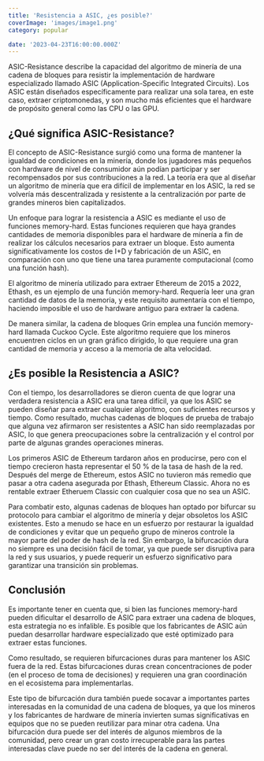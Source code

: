 ```yaml
---
title: 'Resistencia a ASIC, ¿es posible?'
coverImage: 'images/image1.png'
category: popular

date: '2023-04-23T16:00:00.000Z'
---
```




ASIC-Resistance describe la capacidad del algoritmo de minería de una cadena de bloques para resistir la implementación de hardware especializado llamado ASIC (Application-Specific Integrated Circuits). Los ASIC están diseñados específicamente para realizar una sola tarea, en este caso, extraer criptomonedas, y son mucho más eficientes que el hardware de propósito general como las CPU o las GPU.

## ¿Qué significa ASIC-Resistance?
El concepto de ASIC-Resistance surgió como una forma de mantener la igualdad de condiciones en la minería, donde los jugadores más pequeños con hardware de nivel de consumidor aún podían participar y ser recompensados por sus contribuciones a la red. La teoría era que al diseñar un algoritmo de minería que era difícil de implementar en los ASIC, la red se volvería más descentralizada y resistente a la centralización por parte de grandes mineros bien capitalizados.

Un enfoque para lograr la resistencia a ASIC es mediante el uso de funciones memory-hard. Estas funciones requieren que haya grandes cantidades de memoria disponibles para el hardware de minería a fin de realizar los cálculos necesarios para extraer un bloque. Esto aumenta significativamente los costos de I+D y fabricación de un ASIC, en comparación con uno que tiene una tarea puramente computacional (como una función hash).

El algoritmo de minería utilizado para extraer Ethereum de 2015 a 2022, Ethash, es un ejemplo de una función memory-hard. Requería leer una gran cantidad de datos de la memoria, y este requisito aumentaría con el tiempo, haciendo imposible el uso de hardware antiguo para extraer la cadena.

De manera similar, la cadena de bloques Grin emplea una función memory-hard llamada Cuckoo Cycle. Este algoritmo requiere que los mineros encuentren ciclos en un gran gráfico dirigido, lo que requiere una gran cantidad de memoria y acceso a la memoria de alta velocidad.



## ¿Es posible la Resistencia a ASIC?

Con el tiempo, los desarrolladores se dieron cuenta de que lograr una verdadera resistencia a ASIC era una tarea difícil, ya que los ASIC se pueden diseñar para extraer cualquier algoritmo, con suficientes recursos y tiempo. Como resultado, muchas cadenas de bloques de prueba de trabajo que alguna vez afirmaron ser resistentes a ASIC han sido reemplazadas por ASIC, lo que genera preocupaciones sobre la centralización y el control por parte de algunas grandes operaciones mineras.

Los primeros ASIC de Ethereum tardaron años en producirse, pero con el tiempo crecieron hasta representar el 50 % de la tasa de hash de la red. Después del merge de Ethereum, estos ASIC no tuvieron más remedio que pasar a otra cadena asegurada por Ethash, Ethereum Classic. Ahora no es rentable extraer Etheruem Classic con cualquier cosa que no sea un ASIC.

Para combatir esto, algunas cadenas de bloques han optado por bifurcar su protocolo para cambiar el algoritmo de minería y dejar obsoletos los ASIC existentes. Esto a menudo se hace en un esfuerzo por restaurar la igualdad de condiciones y evitar que un pequeño grupo de mineros controle la mayor parte del poder de hash de la red. Sin embargo, la bifurcación dura no siempre es una decisión fácil de tomar, ya que puede ser disruptiva para la red y sus usuarios, y puede requerir un esfuerzo significativo para garantizar una transición sin problemas.



## Conclusión

Es importante tener en cuenta que, si bien las funciones memory-hard pueden dificultar el desarrollo de ASIC para extraer una cadena de bloques, esta estrategia no es infalible. Es posible que los fabricantes de ASIC aún puedan desarrollar hardware especializado que esté optimizado para extraer estas funciones.

Como resultado, se requieren bifurcaciones duras para mantener los ASIC fuera de la red. Estas bifurcaciones duras crean concentraciones de poder (en el proceso de toma de decisiones) y requieren una gran coordinación en el ecosistema para implementarlas.

Este tipo de bifurcación dura también puede socavar a importantes partes interesadas en la comunidad de una cadena de bloques, ya que los mineros y los fabricantes de hardware de minería invierten sumas significativas en equipos que no se pueden reutilizar para minar otra cadena. Una bifurcación dura puede ser del interés de algunos miembros de la comunidad, pero crear un gran costo irrecuperable para las partes interesadas clave puede no ser del interés de la cadena en general.
